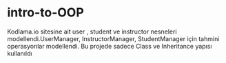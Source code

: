 # intro-to-OOP
Kodlama.io sitesine ait user , student ve instructor nesneleri modellendi.UserManager, InstructorManager, StudentManager için tahmini operasyonlar modellendi. Bu projede sadece Class ve Inheritance yapısı kullanıldı
